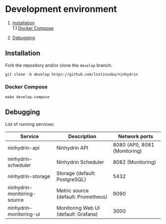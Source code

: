 # Development environment

1. [Installation](#installation)  
1.1 [Docker Compose](#installation-docker-compose)  

2. [Debugging](#debugging)  

## <a name="installation"></a> Installation

Fork the repository and/or clone the `develop` branch:

```
git clone -b develop https://github.com/lostinsoba/ninhydrin
```

### <a name="installation-docker-compose"></a> Docker Compose

```
make develop-compose
```

## <a name="debugging"></a> Debugging

List of running services:

| Service                     | Description                          | Network ports                 |
| --------------------------- | ------------------------------------ | ----------------------------- |
| ninhydrin-api               | Ninhydrin API                        | 8080 (API), 8081 (Monitoring) |
| ninhydrin-scheduler         | Ninhydrin Scheduler                  | 8082 (Monitoring)             |
| ninhydrin-storage           | Storage (default: PostgreSQL)        | 5432                          |
| ninhydrin-monitoring-source | Metric source (default: Prometheus)  | 9090                          |
| ninhydrin-monitoring-ui     | Monitoring Web UI (default: Grafana) | 3000                          |
